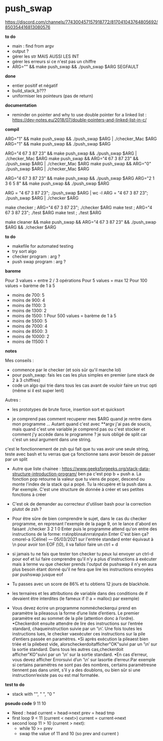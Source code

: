 # push_swap


https://discord.com/channels/774300457157918772/817041043764805692/850354416813080576


**to do**
- main : find from argv
- output ?
- gérer les str MAIS AUSSI LES INT
- gérer les erreurs si ce n'est pas un chiffre
- ARG="" && make push_swap  && ./push_swap $ARG SEGFAULT

**done**
- entier positif et négatif
- build_stack_b???
- uniformiser les pointeurs (pas de return)

**documentation**
- reminder on pointer and why to use double pointer for a linked list : https://dev-notes.eu/2018/07/double-pointers-and-linked-list-in-c/

**compil**

ARG="1" && make push_swap  && ./push_swap $ARG | ./checker_Mac $ARG
ARG="1" && make push_swap  && ./push_swap $ARG


ARG="4 67 3 87 23" && make push_swap  && ./push_swap $ARG | ./checker_Mac $ARG
make push_swap && ARG="4 67 3 87 23"   && ./push_swap $ARG | ./checker_Mac $ARG
make push_swap && ARG="0" ./push_swap $ARG | ./checker_Mac $ARG

ARG="4 67 3 87 23" && make push_swap  && ./push_swap $ARG
ARG="2 1 3 6 5 8" && make push_swap  && ./push_swap $ARG



ARG = "4 67 3 87 23"; ./push_swap $ARG | wc -l
ARG = "4 67 3 87 23"; ./push_swap $ARG | ./checker $ARG

make checker ; ARG="4 67 3 87 23"; ./checker $ARG
make test ; ARG="4 67 3 87 23"; ./test $ARG
make test ; ./test $ARG


make cleaner && make push_swap && ARG="4 67 3 87 23" && ./push_swap $ARG && ./checker $ARG

**to do**
- makefile for automated testing
- try sort algo
- checker program : arg ?
- push swap program : arg ?

**bareme**

Pour 3 values = entre 2 / 3 opérations
Pour 5 values = max 12
Pour 100 values = barème de 1 à 5
  - moins de 700: 5
  - moins de 900: 4
  - moins de 1100: 3
  - moins de 1300: 2
  - moins de 1500: 1
Pour 500 values = barème de 1 à 5
  - moins de 5500: 5
  - moins de 7000: 4
  - moins de 8500: 3
  - moins de 10000: 2
  - moins de 11500: 1

**notes**

Mes conseils :
- commence par le checker (et sois sûr qu'il marche lol)
- pour push_swap: fais les cas les plus simples en premier (une stack de 2 à 3 chiffres)
- code un algo qui trie dans tous les cas avant de vouloir faire un truc opti (même si il est super lent)

Autres :
- les prototypes de brute force, insertion sort et quicksort

- je comprend pas comment recuperer mes $ARG quand je rentre dans mon programme ... Autant quand c'est avec **argv j'ai pas de soucis, mais quand c'est une variable je comprend pas ou c'est stocker et comment j'y accède dans le programme ?
je suis obligé de split car c'est un seul argument dans une string.

c'est le fonctionnement de zsh qui fait que tu vas avoir une seule string, teste avec bash et tu verras que ça fonctionne sans avoir besoin de passer par un split

- Autre que liste chainee :
https://www.geeksforgeeks.org/stack-data-structure-introduction-program/
ben pa c'est pop b + push a. La fonction pop retourne la valeur que tu viens de poper, descend ou monte l'index de la stack qui a popé. Tu la récupère et la push dans a. Par exemple.
C'est une structure de donnée à créer et ses petites fonctions à créer

- C'est ok de demander au correcteur d'utiliser bash pour la correction plutot de zsh ?


- Pour être sûre de bien comprendre le sujet, dans le cas du checker programme, en reprenant l'exemple de la page 9, on le lance d'abord en faisant
./checker 3 2 1 0 Enter
puis le programme attend qu'on entre des instructions de la forme:
rra\npb\nsa\nrra\npa\n Enter
C'est bien ça?
cmorel-a (Céline) — 05/03/2021
sur l'entrée standard enter équivaut à \n
pour avoir ton EOF (\0), il va falloir faire un ctrl + d

- si jamais tu ne fais que tester ton checker tu peux lui envoyer un ctrl-d pour eof et lui faire comprendre qu'il n'y a plus d'instructions à exécuter mais à terme vu que checker prends l'output de pushswap il n'y en aura plus besoin étant donné qu'il ne fera que lire les instructions envoyées par pushswap jusque eof

- Tu passes avec un score de 86% et tu obtiens 12 jours de blackhole.

- les ternaires et les attributions de variable dans des conditions de if devaient être interdites (le fameux if (! a = malloc) par exemple)

- Vous devez écrire un programme nommécheckerqui prend en paramètre la pileasous
la forme d’une liste d’entiers. Le premier paramètre est au sommet de la
pile (attention donc à l’ordre).
•Checkerdoit ensuite attendre de lire
des instructions sur l’entrée standard, chaqueinstruction suivie par un ’\n’.
Une fois toutes les instructions lues, le checker vaexécuter ces instructions
sur la pile d’entiers passée en paramètres.
•Si après exécution la pileaest bien
triée et la pilebest vide, alorscheckerdoitafficher"OK"suivi par un ’\n’
sur la sortie standard. Dans tous les autres cas,checkerdoit afficher"KO"suivi
par un ’\n’ sur la sortie standard.
•En cas d’erreur, vous devez afficher
Errorsuivi d’un ’\n’ sur lasortie d’erreur.Par exemple si certains paramètres
ne sont pas des nombres, certains paramètresne tiennent pas dans unint,
s’il y a des doublons, ou bien sûr si une instructionn’existe pas ou est mal formatée.

**test to do**
- stack with "", "     ", "0    "

**pseudo code**
9 11 10
- Need :
head
current = head->next
prev = head
tmp
- first loop
9 < 11 (current < next>)
current = current->next
- second loop
11 > 10 (current > next):
  - while 10 >= prev
  - swap the value of 11 and 10 (so prev and current )







